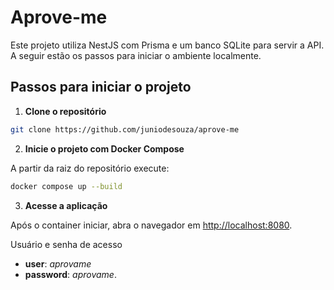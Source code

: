 # Aprove-me

Este projeto utiliza NestJS com Prisma e um banco SQLite para servir a API. A seguir estão os passos para iniciar o ambiente localmente.

## Passos para iniciar o projeto

1. **Clone o repositório**

```bash
git clone https://github.com/juniodesouza/aprove-me
```

2. **Inicie o projeto com Docker Compose**

A partir da raiz do repositório execute:

```bash
docker compose up --build
```

3. **Acesse a aplicação**

Após o container iniciar, abra o navegador em [http://localhost:8080](http://localhost:8080).

Usuário e senha de acesso

- **user**: _aprovame_
- **password**: _aprovame_.
